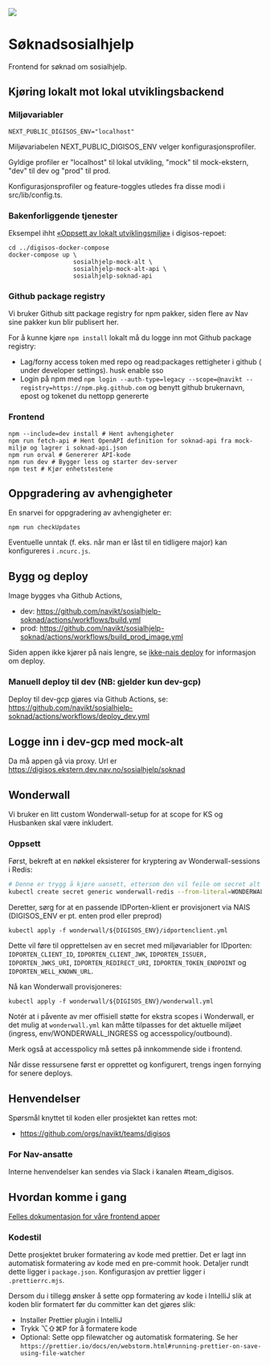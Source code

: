 ![](https://github.com/navikt/sosialhjelp-soknad/workflows/Build%20and%20deploy%20to%20prod-gcp/badge.svg?)

# Søknadsosialhjelp

Frontend for søknad om sosialhjelp.

## Kjøring lokalt mot lokal utviklingsbackend

### Miljøvariabler

```dotenv
NEXT_PUBLIC_DIGISOS_ENV="localhost"
```

Miljøvariabelen NEXT_PUBLIC_DIGISOS_ENV velger konfigurasjonsprofiler.

Gyldige profiler er "localhost" til lokal utvikling, "mock" til mock-ekstern,
"dev" til dev og "prod" til prod.

Konfigurasjonsprofiler og feature-toggles utledes fra disse modi i src/lib/config.ts.

### Bakenforliggende tjenester

Eksempel ihht [«Oppsett av lokalt utviklingsmiljø»](https://github.com/navikt/digisos/blob/main/oppsett-devmiljo.md#docker-compose--mock-milj%C3%B8) i digisos-repoet:

```shell
cd ../digisos-docker-compose
docker-compose up \
                  sosialhjelp-mock-alt \
                  sosialhjelp-mock-alt-api \
                  sosialhjelp-soknad-api
```

### Github package registry

Vi bruker Github sitt package registry for npm pakker, siden flere av Nav sine pakker kun blir publisert her.

For å kunne kjøre `npm install` lokalt må du logge inn mot Github package registry:

-   Lag/forny access token med repo og read:packages rettigheter i github ( under developer settings). husk enable sso
-   Login på npm med `npm login --auth-type=legacy --scope=@navikt --registry=https://npm.pkg.github.com` og benytt github brukernavn, epost og tokenet du nettopp genererte

### Frontend

```shell
npm --include=dev install # Hent avhengigheter
npm run fetch-api # Hent OpenAPI definition for soknad-api fra mock-miljø og lagrer i soknad-api.json
npm run orval # Genererer API-kode
npm run dev # Bygger less og starter dev-server
npm test # Kjør enhetstestene
```

## Oppgradering av avhengigheter

En snarvei for oppgradering av avhengigheter er:

```shell
npm run checkUpdates
```

Eventuelle unntak (f. eks. når man er låst til en tidligere major) kan konfigureres i `.ncurc.js`.

## Bygg og deploy

Image bygges vha Github Actions,

-   dev: https://github.com/navikt/sosialhjelp-soknad/actions/workflows/build.yml
-   prod: https://github.com/navikt/sosialhjelp-soknad/actions/workflows/build_prod_image.yml

Siden appen ikke kjører på nais lengre, se [ikke-nais deploy](https://teamdigisos.intern.nav.no/docs/utviklerdokumentasjon/ikke-nais%20deploy) for informasjon om deploy.

### Manuell deploy til dev (NB: gjelder kun dev-gcp)

Deploy til dev-gcp gjøres via Github Actions, se: https://github.com/navikt/sosialhjelp-soknad/actions/workflows/deploy_dev.yml

## Logge inn i dev-gcp med mock-alt

Da må appen gå via proxy. Url er https://digisos.ekstern.dev.nav.no/sosialhjelp/soknad

## Wonderwall

Vi bruker en litt custom Wonderwall-setup for at scope for KS og Husbanken skal være inkludert.

### Oppsett

Først, bekreft at en nøkkel eksisterer for kryptering av Wonderwall-sessions i Redis:

```sh
# Denne er trygg å kjøre uansett, ettersom den vil feile om secret alt eksisterer
kubectl create secret generic wonderwall-redis --from-literal=WONDERWALL_ENCRYPTION_KEY=$(openssl rand -base64 32)
```

Deretter, sørg for at en passende IDPorten-klient er provisjonert via NAIS (DIGISOS_ENV er pt. enten prod eller preprod)

```shell
kubectl apply -f wonderwall/${DIGISOS_ENV}/idportenclient.yml
```

Dette vil føre til opprettelsen av en secret med miljøvariabler for IDporten:
`IDPORTEN_CLIENT_ID`, `IDPORTEN_CLIENT_JWK`, `IDPORTEN_ISSUER, IDPORTEN_JWKS_URI`, `IDPORTEN_REDIRECT_URI`, `IDPORTEN_TOKEN_ENDPOINT` og `IDPORTEN_WELL_KNOWN_URL`.

Nå kan Wonderwall provisjoneres:

```shell
kubectl apply -f wonderwall/${DIGISOS_ENV}/wonderwall.yml
```

Notér at i påvente av mer offisiell støtte for ekstra scopes i Wonderwall, er det mulig at `wonderwall.yml` kan måtte tilpasses for det aktuelle miljøet (ingress, env/WONDERWALL_INGRESS og accesspolicy/outbound).

Merk også at accesspolicy må settes på innkommende side i frontend.

Når disse ressursene først er opprettet og konfigurert, trengs ingen fornying for senere deploys.

## Henvendelser

Spørsmål knyttet til koden eller prosjektet kan rettes mot:

-   https://github.com/orgs/navikt/teams/digisos

### For Nav-ansatte

Interne henvendelser kan sendes via Slack i kanalen #team_digisos.

## Hvordan komme i gang

[Felles dokumentasjon for våre frontend apper](https://teamdigisos.intern.nav.no/docs/utviklerdokumentasjon/kom%20igang%20med%20utvikling#frontend)

### Kodestil

Dette prosjektet bruker formatering av kode med prettier.
Det er lagt inn automatisk formatering av kode med en pre-commit hook.
Detaljer rundt dette ligger i `package.json`. Konfigurasjon av prettier ligger i `.prettierrc.mjs`.

Dersom du i tillegg ønsker å sette opp formatering av kode i IntelliJ slik at koden blir formatert før du committer kan det gjøres slik:

-   Installer Prettier plugin i IntelliJ
-   Trykk ⌥⇧⌘P for å formatere kode
-   Optional: Sette opp filewatcher og automatisk formatering. Se her `https://prettier.io/docs/en/webstorm.html#running-prettier-on-save-using-file-watcher`
